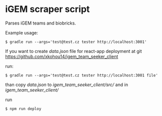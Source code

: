 # iGEM scraper script
Parses iGEM teams and biobricks.

Example usage:
```shell script
$ gradle run --args='test@test.cz tester http://localhost:3001'
```

If you want to create <i>data.json</i> file for react-app deployment at git 
https://github.com/xkohou14/igem_team_seeker_client

run:
```shell script
$ gradle run --args='test@test.cz tester http://localhost:3001 file'
```

than copy <i>data.json</i> to <i>igem_team_seeker_client/src/</i> and in <i>igem_team_seeker_client/</i>

run

```shell script
$ npm run deploy
``` 